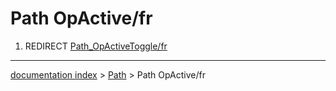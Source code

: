 # Path OpActive/fr
1.  REDIRECT [Path\_OpActiveToggle/fr](Path_OpActiveToggle/fr.md)

---
[documentation index](../README.md) > [Path](Path_Workbench.md) > Path OpActive/fr
